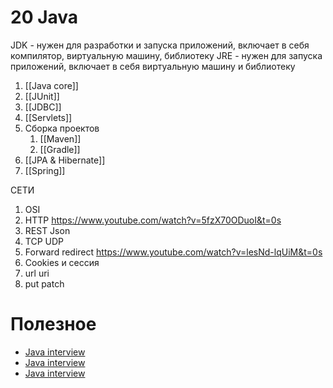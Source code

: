 # 20 Java
JDK - нужен для разработки и запуска приложений, включает в себя компилятор, виртуальную машину, библиотеку
JRE - нужен для запуска приложений, включает в себя виртуальную машину и библиотеку
1. [[Java core]]
2. [[JUnit]]
3. [[JDBC]]
4. [[Servlets]]
5. Сборка проектов
	1. [[Maven]]
	2. [[Gradle]]
6. [[JPA & Hibernate]]
7. [[Spring]]

СЕТИ
1. OSI
2. HTTP https://www.youtube.com/watch?v=5fzX70ODuoI&t=0s
3. REST Json
4. TCP UDP
5. Forward redirect https://www.youtube.com/watch?v=lesNd-lqUiM&t=0s
6. Cookies и сессия
7. url uri
8. put patch

# Полезное
* [Java interview](https://github.com/enhorse/java-interview)
* [Java interview](https://github.com/timmson/java-interview)
* [Java interview](https://github.com/Vivelapaix/JavaInterview)